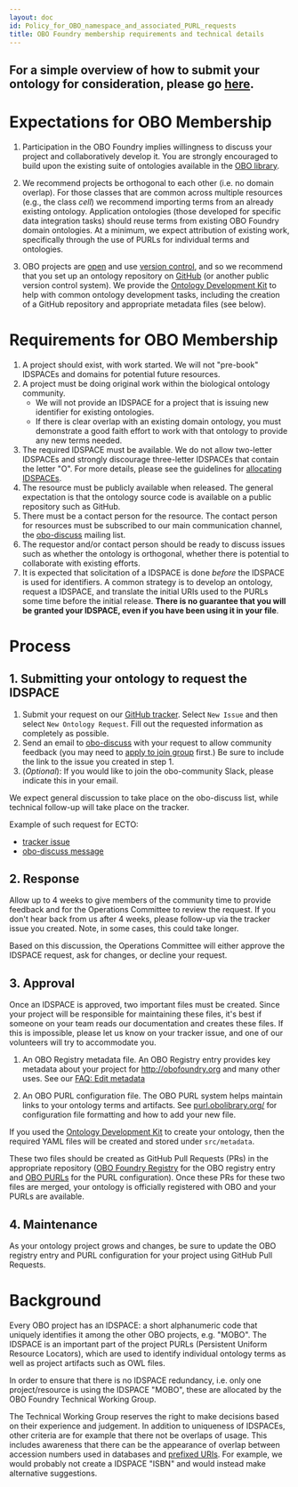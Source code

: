 ```yaml
---
layout: doc
id: Policy_for_OBO_namespace_and_associated_PURL_requests
title: OBO Foundry membership requirements and technical details
---
```


## For a simple overview of how to submit your ontology for consideration, please go [here](http://www.obofoundry.org/faq/how-do-i-register-my-ontology.html).

# Expectations for OBO Membership

1. Participation in the OBO Foundry implies willingness to discuss your project and collaboratively develop it. You are strongly encouraged to build upon the existing suite of ontologies available in the [OBO library](http://obofoundry.org).

2. We recommend projects be orthogonal to each other (i.e. no domain overlap). For those classes that are common across multiple resources (e.g., the class _cell_) we recommend importing terms from an already existing ontology. Application ontologies (those developed for specific data integration tasks) should reuse terms from existing OBO Foundry domain ontologies. At a minimum, we expect attribution of existing work, specifically through the use of PURLs for individual terms and ontologies.

3. OBO projects are [open](http://obofoundry.org/principles/fp-001-open.html) and use [version control](http://obofoundry.org/principles/fp-004-versioning.html), and so we recommend that you set up an ontology repository on [GitHub](https://github.com) (or another public version control system). We provide the [Ontology Development Kit](https://github.com/INCATools/ontology-development-kit) to help with common ontology development tasks, including the creation of a GitHub repository and appropriate metadata files (see below).


# Requirements for OBO Membership

1. A project should exist, with work started. We will not "pre-book" IDSPACEs and domains for potential future resources.
2. A project must be doing original work within the biological ontology community. 
    * We will not provide an IDSPACE for a project that is issuing new identifier for existing ontologies.
    * If there is clear overlap with an existing domain ontology, you must demonstrate a good faith effort to work with that ontology to provide any new terms needed.
3. The required IDSPACE must be available. We do not allow two-letter IDSPACEs and strongly discourage three-letter IDSPACEs that contain the letter "O". For more details, please see the guidelines for [allocating IDSPACEs](http://obofoundry.org/id-policy.html#allocating-idspaces).
4. The resource must be publicly available when released. The general expectation is that the ontology source code is available on a public repository such as GitHub.
5. There must be a contact person for the resource. The contact person for resources must be subscribed to our main communication channel, the [obo-discuss](https://groups.google.com/forum/#!forum/obo-discuss) mailing list.
6. The requestor and/or contact person should be ready to discuss issues such as whether the ontology is orthogonal, whether there is potential to collaborate with existing efforts.
7. It is expected that solicitation of a IDSPACE is done _before_ the IDSPACE is used for identifiers. A common strategy is to develop an ontology, request a IDSPACE, and translate the initial URIs used to the PURLs some time before the initial release.  **There is no guarantee that you will be granted your IDSPACE, even if you have been using it in your file**.


# Process

## 1. Submitting your ontology to request the IDSPACE

1. Submit your request on our [GitHub tracker](https://github.com/OBOFoundry/OBOFoundry.github.io/issues). Select `New Issue` and then select `New Ontology Request`. Fill out the requested information as completely as possible.
2. Send an email to [obo-discuss](mailto:obo-discuss@googlegroups.com) with your request to allow community feedback (you may need to [apply to join group](https://groups.google.com/forum/#!forum/obo-discuss) first.) Be sure to include the link to the issue you created in step 1. 
3. (_Optional_): If you would like to join the obo-community Slack, please indicate this in your email. 

We expect general discussion to take place on the obo-discuss list, while technical follow-up will take place on the tracker.

Example of such request for ECTO:

* [tracker issue](https://github.com/OBOFoundry/OBOFoundry.github.io/issues/397)
* [obo-discuss message](https://groups.google.com/forum/#!msg/obo-discuss/Mfbrg5cJ2lM/17HfTEnJDAAJ)


## 2. Response

Allow up to 4 weeks to give members of the community time to provide feedback and for the Operations Committee to review the request. If you don't hear back from us after 4 weeks, please follow-up via the tracker issue you created. Note, in some cases, this could take longer.

Based on this discussion, the Operations Committee will either approve the IDSPACE request, ask for changes, or decline your request.


## 3. Approval

Once an IDSPACE is approved, two important files must be created. Since your project will be responsible for maintaining these files, it's best if someone on your team reads our documentation and creates these files. If this is impossible, please let us know on your tracker issue, and one of our volunteers will try to accommodate you.

1. An OBO Registry metadata file. An OBO Registry entry provides key metadata about your project for <http://obofoundry.org> and many other uses. See our [FAQ: Edit metadata](http://obofoundry.github.io/faq/how-do-i-edit-metadata.html)

2. An OBO PURL configuration file. The OBO PURL system helps maintain links to your ontology terms and artifacts. See [purl.obolibrary.org/](https://github.com/OBOFoundry/purl.obolibrary.org/) for configuration file formatting and how to add your new file.

If you used the [Ontology Development Kit](https://github.com/INCATools/ontology-development-kit) to create your ontology, then the required YAML files will be created and stored under `src/metadata`.

These two files should be created as GitHub Pull Requests (PRs) in the appropriate repository ([OBO Foundry Registry](https://github.com/OBOFoundry/OBOFoundry.github.io) for the OBO registry entry and [OBO PURLs](https://github.com/OBOFoundry/purl.obolibrary.org/) for the PURL configuration). Once these PRs for these two files are merged, your ontology is officially registered with OBO and your PURLs are available.

## 4. Maintenance

As your ontology project grows and changes, be sure to update the OBO registry entry and PURL configuration for your project using GitHub Pull Requests.

# Background

Every OBO project has an IDSPACE: a short alphanumeric code that uniquely identifies it among the other OBO projects, e.g. "MOBO". The IDSPACE is an important part of the project PURLs (Persistent Uniform Resource Locators), which are used to identify individual ontology terms as well as project artifacts such as OWL files.

In order to ensure that there is no IDSPACE redundancy, i.e. only one project/resource is using the IDSPACE "MOBO", these are allocated by the OBO Foundry Technical Working Group.

The Technical Working Group reserves the right to make decisions based on their experience and judgement. In addition to uniqueness of IDSPACEs, other criteria are for example that there not be overlaps of usage. This includes awareness that there can be the appearance of overlap between accession numbers used in databases and [prefixed URIs](http://www.w3.org/TR/curie/). For example, we would probably not create a IDSPACE "ISBN" and would instead make alternative suggestions.
